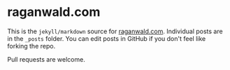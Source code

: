 # raganwald.com

This is the `jekyll/markdown` source for [raganwald.com]. Individual posts are in the `_posts` folder. You can edit posts in GitHub if you don't feel like forking the repo.

[raganwald.com]: http://raganwald.com "Reg Braithwaite's Blog"

Pull requests are welcome.

